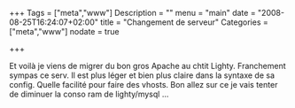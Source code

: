+++
Tags = ["meta","www"]
Description = ""
menu = "main"
date = "2008-08-25T16:24:07+02:00"
title = "Changement de serveur"
Categories = ["meta","www"]
nodate = true

+++

Et voilà  je viens de migrer du bon gros Apache au chtit Lighty. Franchement sympas ce serv. Il est plus léger et bien plus claire dans la syntaxe de sa config. Quelle facilité pour faire des vhosts. Bon allez sur ce je vais tenter de diminuer la conso ram de lighty/mysql ...
